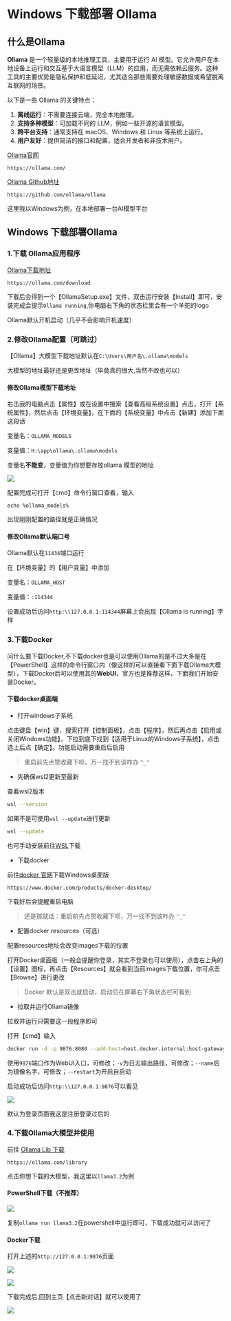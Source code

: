 # Windows 下载部署 Ollama

## 什么是Ollama

**Ollama** 是一个轻量级的本地推理工具，主要用于运行 AI 模型。它允许用户在本地设备上运行和交互基于大语言模型（LLM）的应用，而无需依赖云服务。这种工具的主要优势是隐私保护和低延迟，尤其适合那些需要处理敏感数据或希望脱离互联网的场景。

以下是一些 Ollama 的关键特点：  
1. **离线运行**：不需要连接云端，完全本地推理。  
2. **支持多种模型**：可加载不同的 LLM，例如一些开源的语言模型。  
3. **跨平台支持**：通常支持在 macOS、Windows 和 Linux 等系统上运行。  
4. **用户友好**：提供简洁的接口和配置，适合开发者和非技术用户。  

[Ollama官网](https://ollama.com/)

```
https://ollama.com/
```

[Ollama Github地址](https://github.com/ollama/ollama)

```
https://github.com/ollama/ollama
```

这里我以Windows为例，在本地部署一台AI模型平台

## Windows 下载部署Ollama

### 1.下载 Ollama应用程序

[Ollama下载地址](https://ollama.com/download)

```
https://ollama.com/download
```

下载后会得到一个【OllamaSetup.exe】文件，双击运行安装【Install】即可，安装完成会提示`Ollama running`,你电脑右下角的状态栏里会有一个羊驼的logo

Ollama默认开机启动（几乎不会影响开机速度）

### 2.修改Ollama配置（可跳过）

【Ollama】大模型下载地址默认在`C:\Users\用户名\.ollama\models`

大模型的地址最好还是更改地址（毕竟真的很大,当然不改也可以）

#### **修改Ollama模型下载地址**

右击我的电脑点击【属性】或在设置中搜索【查看高级系统设置】点击，打开【系统属性】，然后点击【环境变量】，在下面的【系统变量】中点击【新建】添加下面这段话

变量名：`OLLAMA_MODELS`

变量值：`H:\app\ollama\.ollama\models`

变量名**不能变**，变量值为你想要存放ollama 模型的地址

![](./assets/1.jpg)

配置完成可打开【cmd】命令行窗口查看，输入

```
echo %ollama_models%
```

出现刚刚配置的路径就是正确情况

#### 修改Ollama默认端口号

Ollama默认在`11434`端口运行

在【环境变量】的【用户变量】中添加

变量名：`OLLAMA_HOST`

变量值：`:114344`

设置成功后访问`http:\\127.0.0.1:114344`屏幕上会出现【Ollama is running】字样

### 3.下载Docker

问什么要下载Docker,不下载docker也是可以使用Ollama的是不过大多是在【PowerShell】这样的命令行窗口内（像这样的可以直接看下面下载Ollama大模型），下载Docker后可以使用其的**WebUI**，官方也是推荐这样，下面我们开始安装Docker。

#### 下载docker桌面端

- 打开windows子系统

点击键盘【win】键，搜索打开【控制面板】，点击【程序】，然后再点击【启用或关闭Windows功能】，下拉到底下找到【适用于Linux的Windows子系统】，点击选上后点【确定】。功能启动需要重启后启用

> 重启前先点赞收藏下呗，万一找不到该咋办 `^_^`

- 先确保wsl2更新至最新

查看wsl2版本

```bash
wsl --version
```

如果不是可使用`wsl --update`进行更新

```bash
wsl --update
```

也可手动安装前往[WSL](https://aka.ms/wsl2kernel)下载

- 下载docker

前往[docker 官网](https://www.docker.com/products/docker-desktop/)下载Windows桌面版

```
https://www.docker.com/products/docker-desktop/
```

下载好后会提醒重启电脑

> 还是那就话：重启前先点赞收藏下呗，万一找不到该咋办 `^_^`

- 配置docker resources（可选）

配置resources地址会改变images下载的位置

打开Docker桌面版（一般会提醒你登录，其实不登录也可以使用），点击右上角的【设置】图标，再点击【Resources】就会看到当前images下载位置，你可点击【Browse】进行更改

> Docker 默认是双击就启动，启动后在屏幕右下角状态栏可看到

- 拉取并运行Ollama镜像

拉取并运行只需要这一段程序即可

打开【cmd】输入

```bash
docker run -d -p 9876:8080 --add-host=host.docker.internal:host-gateway -v open-webui:/app/backend/data --name open-webui --restart always ghcr.io/open-webui/open-webui:main
```

使用`9876`端口作为WebUI入口，可修改；`-v`为日志输出路径，可修改；`--name`后为镜像名字，可修改；`--restart`为开启自启动

启动成功后访问`http:\\127.0.0.1:9876`可以看见

![](./assets/2.jpg)

默认为登录页面我这是注册登录过后的

### 4.下载Ollama大模型并使用

前往 [Ollama Lib 下载](https://ollama.com/library)

```
https://ollama.com/library
```

点击你想下载的大模型，我这里以`llama3.2`为例

#### PowerShell下载（不推荐）

![](./assets/3.jpg)

复制`ollama run llama3.2`在powershell中运行即可，下载成功就可以访问了

#### Docker下载

打开上述的`http://127.0.0.1:9876`页面

![](./assets/4.jpg)

![](./assets/5.jpg)

下载完成后,回到主页【点击新对话】就可以使用了

![](./assets/6.jpg)